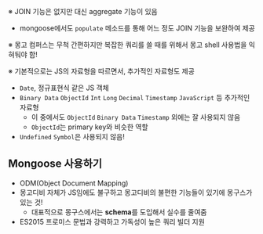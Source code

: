 ※ JOIN 기능은 없지만 대신 aggregate 기능이 있음

- mongoose에서도 `populate` 메소드를 통해 어느 정도 JOIN 기능을 보완하여 제공

※ 몽고 컴퍼스는 무척 간편하지만 복잡한 쿼리를 쓸 때를 위해서 몽고 shell 사용법을 익혀둬야 함!

※ 기본적으로는 JS의 자료형을 따르면서, 추가적인 자료형도 제공

- `Date`, 정규표현식 같은 JS 객체
- `Binary Data` `ObjectId` `Int` `Long` `Decimal` `Timestamp` `JavaScript` 등 추가적인 자료형
  - 이 중에서도 `ObjectId` `Binary Data` `Timestamp` 외에는 잘 사용되지 않음
  - `ObjectId`는 primary key와 비슷한 역할
- `Undefined` `Symbol`은 사용되지 않음!

## Mongoose 사용하기

- ODM(Object Document Mapping)
- 몽고디비 자체가 JS임에도 불구하고 몽고디비의 불편한 기능들이 있기에 몽구스가 있는 것!
  - 대표적으로 몽구스에서는 **schema**를 도입해서 실수를 줄여줌
- ES2015 프로미스 문법과 강력하고 가독성이 높은 쿼리 빌더 지원
